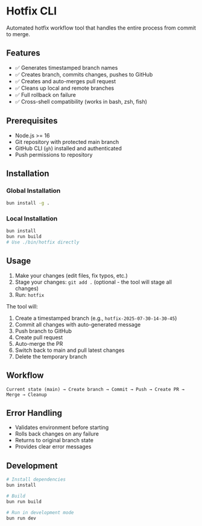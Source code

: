 # Hotfix CLI

Automated hotfix workflow tool that handles the entire process from commit to merge.

## Features

- ✅ Generates timestamped branch names
- ✅ Creates branch, commits changes, pushes to GitHub
- ✅ Creates and auto-merges pull request
- ✅ Cleans up local and remote branches
- ✅ Full rollback on failure
- ✅ Cross-shell compatibility (works in bash, zsh, fish)

## Prerequisites

- Node.js >= 16
- Git repository with protected main branch
- GitHub CLI (`gh`) installed and authenticated
- Push permissions to repository

## Installation

### Global Installation
```bash
bun install -g .
```

### Local Installation
```bash
bun install
bun run build
# Use ./bin/hotfix directly
```

## Usage

1. Make your changes (edit files, fix typos, etc.)
2. Stage your changes: `git add .` (optional - the tool will stage all changes)
3. Run: `hotfix`

The tool will:
1. Create a timestamped branch (e.g., `hotfix-2025-07-30-14-30-45`)
2. Commit all changes with auto-generated message
3. Push branch to GitHub
4. Create pull request
5. Auto-merge the PR
6. Switch back to main and pull latest changes
7. Delete the temporary branch

## Workflow

```
Current state (main) → Create branch → Commit → Push → Create PR → Merge → Cleanup
```

## Error Handling

- Validates environment before starting
- Rolls back changes on any failure
- Returns to original branch state
- Provides clear error messages

## Development

```bash
# Install dependencies
bun install

# Build
bun run build

# Run in development mode
bun run dev
```